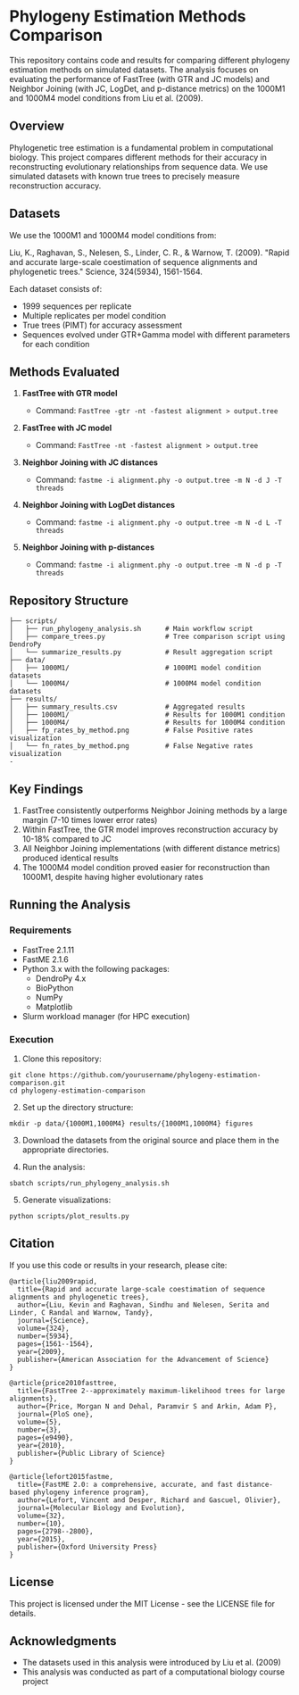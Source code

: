# Phylogeny Estimation Methods Comparison

This repository contains code and results for comparing different phylogeny estimation methods on simulated datasets. The analysis focuses on evaluating the performance of FastTree (with GTR and JC models) and Neighbor Joining (with JC, LogDet, and p-distance metrics) on the 1000M1 and 1000M4 model conditions from Liu et al. (2009).

## Overview

Phylogenetic tree estimation is a fundamental problem in computational biology. This project compares different methods for their accuracy in reconstructing evolutionary relationships from sequence data. We use simulated datasets with known true trees to precisely measure reconstruction accuracy.

## Datasets

We use the 1000M1 and 1000M4 model conditions from:

Liu, K., Raghavan, S., Nelesen, S., Linder, C. R., & Warnow, T. (2009). "Rapid and accurate large-scale coestimation of sequence alignments and phylogenetic trees." Science, 324(5934), 1561-1564.

Each dataset consists of:
- 1999 sequences per replicate
- Multiple replicates per model condition
- True trees (PIMT) for accuracy assessment
- Sequences evolved under GTR+Gamma model with different parameters for each condition

## Methods Evaluated

1. **FastTree with GTR model**
   - Command: `FastTree -gtr -nt -fastest alignment > output.tree`

2. **FastTree with JC model**
   - Command: `FastTree -nt -fastest alignment > output.tree`

3. **Neighbor Joining with JC distances**
   - Command: `fastme -i alignment.phy -o output.tree -m N -d J -T threads`

4. **Neighbor Joining with LogDet distances**
   - Command: `fastme -i alignment.phy -o output.tree -m N -d L -T threads`

5. **Neighbor Joining with p-distances**
   - Command: `fastme -i alignment.phy -o output.tree -m N -d p -T threads`

## Repository Structure

```
├── scripts/
│   ├── run_phylogeny_analysis.sh      # Main workflow script
│   ├── compare_trees.py               # Tree comparison script using DendroPy
│   └── summarize_results.py           # Result aggregation script
├── data/
│   ├── 1000M1/                        # 1000M1 model condition datasets
│   └── 1000M4/                        # 1000M4 model condition datasets
├── results/
│   ├── summary_results.csv            # Aggregated results
│   ├── 1000M1/                        # Results for 1000M1 condition
│   ├── 1000M4/                        # Results for 1000M4 condition
│   ├── fp_rates_by_method.png         # False Positive rates visualization
│   └── fn_rates_by_method.png         # False Negative rates visualization
-
```

## Key Findings

1. FastTree consistently outperforms Neighbor Joining methods by a large margin (7-10 times lower error rates)
2. Within FastTree, the GTR model improves reconstruction accuracy by 10-18% compared to JC
3. All Neighbor Joining implementations (with different distance metrics) produced identical results
4. The 1000M4 model condition proved easier for reconstruction than 1000M1, despite having higher evolutionary rates

## Running the Analysis

### Requirements

- FastTree 2.1.11
- FastME 2.1.6
- Python 3.x with the following packages:
  - DendroPy 4.x
  - BioPython
  - NumPy
  - Matplotlib
- Slurm workload manager (for HPC execution)

### Execution

1. Clone this repository:
```
git clone https://github.com/yourusername/phylogeny-estimation-comparison.git
cd phylogeny-estimation-comparison
```

2. Set up the directory structure:
```
mkdir -p data/{1000M1,1000M4} results/{1000M1,1000M4} figures
```

3. Download the datasets from the original source and place them in the appropriate directories.

4. Run the analysis:
```
sbatch scripts/run_phylogeny_analysis.sh
```

5. Generate visualizations:
```
python scripts/plot_results.py
```

## Citation

If you use this code or results in your research, please cite:

```
@article{liu2009rapid,
  title={Rapid and accurate large-scale coestimation of sequence alignments and phylogenetic trees},
  author={Liu, Kevin and Raghavan, Sindhu and Nelesen, Serita and Linder, C Randal and Warnow, Tandy},
  journal={Science},
  volume={324},
  number={5934},
  pages={1561--1564},
  year={2009},
  publisher={American Association for the Advancement of Science}
}

@article{price2010fasttree,
  title={FastTree 2--approximately maximum-likelihood trees for large alignments},
  author={Price, Morgan N and Dehal, Paramvir S and Arkin, Adam P},
  journal={PloS one},
  volume={5},
  number={3},
  pages={e9490},
  year={2010},
  publisher={Public Library of Science}
}

@article{lefort2015fastme,
  title={FastME 2.0: a comprehensive, accurate, and fast distance-based phylogeny inference program},
  author={Lefort, Vincent and Desper, Richard and Gascuel, Olivier},
  journal={Molecular Biology and Evolution},
  volume={32},
  number={10},
  pages={2798--2800},
  year={2015},
  publisher={Oxford University Press}
}
```

## License

This project is licensed under the MIT License - see the LICENSE file for details.

## Acknowledgments

- The datasets used in this analysis were introduced by Liu et al. (2009)
- This analysis was conducted as part of a computational biology course project
